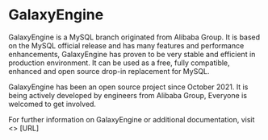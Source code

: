 # GalaxyEngine
GalaxyEngine is a MySQL branch originated from Alibaba Group. It is based on the MySQL official release and has many features and performance enhancements, GalaxyEngine has proven to be very stable and efficient in production environment. It can be used as a free, fully compatible, enhanced and open source drop-in replacement for MySQL.

GalaxyEngine has been an open source project since October 2021. It is being actively developed by engineers from Alibaba Group, Everyone is welcomed to get involved.

For further information on GalaxyEngine or additional documentation, visit
<<GalaxyEngine Open Source Overview>> [URL]
